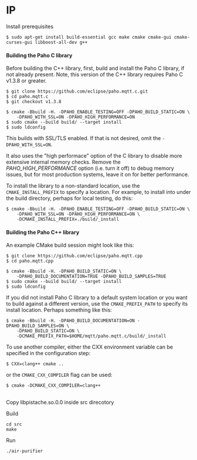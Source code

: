# IP
Install prerequisites

```
$ sudo apt-get install build-essential gcc make cmake cmake-gui cmake-curses-gui libboost-all-dev g++
```

#### Building the Paho C library

Before building the C++ library, first, build and install the Paho C library, if not already present. Note, this version of the C++ library requires Paho C v1.3.8 or greater.

```
$ git clone https://github.com/eclipse/paho.mqtt.c.git
$ cd paho.mqtt.c
$ git checkout v1.3.8

$ cmake -Bbuild -H. -DPAHO_ENABLE_TESTING=OFF -DPAHO_BUILD_STATIC=ON \
    -DPAHO_WITH_SSL=ON -DPAHO_HIGH_PERFORMANCE=ON
$ sudo cmake --build build/ --target install
$ sudo ldconfig
```

This builds with SSL/TLS enabled. If that is not desired, omit the `-DPAHO_WITH_SSL=ON`.

It also uses the "high performace" option of the C library to disable more extensive internal memory checks. Remove the _PAHO_HIGH_PERFORMANCE_ option (i.e. turn it off) to debug memory issues, but for most production systems, leave it on for better performance.

To install the library to a non-standard location, use the `CMAKE_INSTALL_PREFIX` to specify a location. For example, to install into under the build directory, perhaps for local testing, do this:

```
$ cmake -Bbuild -H. -DPAHO_ENABLE_TESTING=OFF -DPAHO_BUILD_STATIC=ON \
    -DPAHO_WITH_SSL=ON -DPAHO_HIGH_PERFORMANCE=ON \
    -DCMAKE_INSTALL_PREFIX=./build/_install
```

#### Building the Paho C++ library

An example CMake build session might look like this:

```
$ git clone https://github.com/eclipse/paho.mqtt.cpp
$ cd paho.mqtt.cpp

$ cmake -Bbuild -H. -DPAHO_BUILD_STATIC=ON \
    -DPAHO_BUILD_DOCUMENTATION=TRUE -DPAHO_BUILD_SAMPLES=TRUE
$ sudo cmake --build build/ --target install
$ sudo ldconfig
```

If you did not install Paho C library to a default system location or you want to build against a different version, use the `CMAKE_PREFIX_PATH` to specify its install location. Perhaps something like this:

```
$ cmake -Bbuild -H. -DPAHO_BUILD_DOCUMENTATION=ON -DPAHO_BUILD_SAMPLES=ON \
    -DPAHO_BUILD_STATIC=ON \
    -DCMAKE_PREFIX_PATH=$HOME/mqtt/paho.mqtt.c/build/_install
```

To use another compiler, either the CXX environment variable can be specified in the configuration step:

```
$ CXX=clang++ cmake ..
```

or the `CMAKE_CXX_COMPILER` flag can be used:

```
$ cmake -DCMAKE_CXX_COMPILER=clang++
```

## 
Copy libpistache.so.0.0 inside src direcotory

Build 
```
cd src
make
```
Run
```
./air-purifier
```
